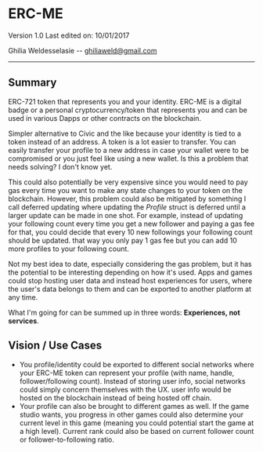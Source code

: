 # ERC-ME

Version 1.0  Last edited on: 10/01/2017

Ghilia Weldesselasie -- <a href='mailto:ghiliaweld@gmail.com'>ghiliaweld@gmail.com</a></br>

---

## Summary
ERC-721 token that represents you and your identity. ERC-ME is a digital badge or a personal cryptocurrency/token that represents you and can be used in various Dapps or other contracts on the blockchain.

Simpler alternative to Civic and the like because your identity is tied to a token instead of an address. A token is a lot easier to transfer. You can easily transfer your profile to a new address in case your wallet were to be compromised or you just feel like using a new wallet. Is this a problem that needs solving? I don't know yet.

This could also potentially be very expensive since you would need to pay gas every time you want to make any state changes to your token on the blockchain. However, this problem could also be mitigated by something I call deferred updating where updating the *Profile* struct is deferred until a larger update can be made in one shot. For example, instead of updating your following count every time you get a new follower and paying a gas fee for that, you could decide that every 10 new followings your following count should be updated. that way you only pay 1 gas fee but you can add 10 more profiles to your following count.

Not my best idea to date, especially considering the gas problem, but it has the potential to be interesting depending on how it's used. Apps and games could stop hosting user data and instead host experiences for users, where the user's data belongs to them and can be exported to another platform at any time.

What I'm going for can be summed up in three words: **Experiences, not services**.

## Vision / Use Cases
- You profile/identity could be exported to different social networks where your ERC-ME token can represent your profile (with name, handle, follower/following count). Instead of storing user info, social networks could simply concern themselves with the UX. user info would be hosted on the blockchain instead of being hosted off chain.
- Your profile can also be brought to different games as well. If the game studio wants, you progress in other games could also determine your current level in this game (meaning you could potential start the game at a high level). Current rank could also be based on current follower count or follower-to-following ratio.
